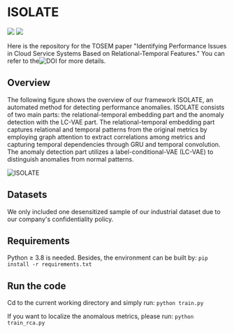 # ISOLATE
![](https://img.shields.io/badge/version-1.0-blue.svg) 
![](https://img.shields.io/badge/language-python-orange.svg)

Here is the repository for the TOSEM paper "Identifying Performance Issues in Cloud Service Systems Based on Relational-Temporal Features." You can refer to the![DOI](https://dl.acm.org/doi/10.1145/3702978) for more details. 

## Overview

The following figure shows the overview of our framework ISOLATE, an automated method for detecting performance anomalies. ISOLATE consists of two main parts: the relational-temporal embedding part and the anomaly detection with the LC-VAE part. The relational-temporal embedding part captures relational and temporal patterns from the original metrics by employing graph attention to extract correlations among metrics and capturing temporal dependencies through GRU and temporal convolution. The anomaly detection part utilizes a label-conditional-VAE (LC-VAE) to distinguish anomalies from normal patterns. 

![ISOLATE](https://github.com/user-attachments/assets/bcab7c1b-d229-4eb6-ae20-a44af925e65f)

## Datasets

We only included one desensitized sample of our industrial dataset due to our company's confidentiality policy.

## Requirements

Python $\geq$ 3.8 is needed. Besides, the environment can be built by:
```pip install -r requirements.txt```

## Run the code
Cd to the current working directory and simply run:
```python train.py```

If you want to localize the anomalous metrics, please run:
```python train_rca.py```
